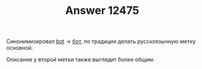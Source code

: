 ﻿---
title: "Answer 12475"
se.owner.user_id: 1984
se.owner.display_name: "Nofate"
se.owner.link: "https://ru.meta.stackoverflow.com/users/1984/nofate"
se.answer_id: 12475
se.question_id: 12445
se.post_type: answer
se.is_accepted: True
---
<p>Синонимизировал <a href="https://ru.stackoverflow.com/questions/tagged/bot" class="post-tag" title="показать вопросы с меткой [bot]" aria-label="показать вопросы с меткой [bot]" rel="tag" aria-labelledby="tag-bot-tooltip-container">bot</a> → <a href="https://ru.stackoverflow.com/questions/tagged/%d0%b1%d0%be%d1%82" class="post-tag" title="показать вопросы с меткой [бот]" aria-label="показать вопросы с меткой [бот]" rel="tag" aria-labelledby="tag-бот-tooltip-container">бот</a>, по традиции делать русскоязычную метку основной.</p>
<p>Описание у второй метки также выглядит более общим.</p>
